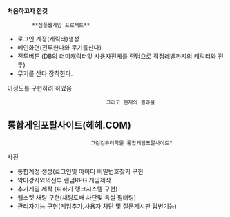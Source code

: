 ﻿

**처음하고자 한것**

			**심플웹게임 프로젝트**

 - 로그인,계정(캐릭터)생성 
 - 메인화면(전투한다와 무기를산다)
 - 전투버튼 (DB의 더미캐릭터및 사용자전체를 랜덤으로 적정레벨까지의 캐릭터와 전투)
 -  무기를 산다  장착한다. 

이정도를 구현하려 하였음

									그리고 현재의 결과물 

## 통합게임포탈사이트(헤헤.COM)
                               그린컴퓨터학원 통합게임포탈사이트?
                               
사진

 - 통합계정 생성(로그인및 아이디 비밀번호찾기 구현
 - 악마강사와의전투 랜덤RPG 게임제작  
 - 추가게임 제작 (피하기 랭크시스템 구현)
 - 웹소켓 채팅 구현(채팅도배 차단및 욕설 필터링)
 - 관리자기능 구현(게임추가,사용자 차단 및 질문게시판 답변기능)

